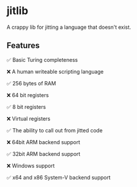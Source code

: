 # jitlib

A crappy lib for jitting a language that doesn't exist.

## Features

✅ Basic Turing completeness

❌ A human writeable scripting language

✅ 256 bytes of RAM

❌ 64 bit registers

✅ 8 bit registers

❌ Virtual registers

✅ The ability to call out from jitted code

❌ 64bit ARM backend support

✅ 32bit ARM backend support

❌ Windows support

✅ x64 and x86 System-V backend support
